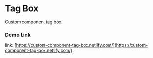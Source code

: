 # Tag Box
Custom component tag box.

### Demo Link

link: [https://custom-component-tag-box.netlify.com/](https://custom-component-tag-box.netlify.com/)

